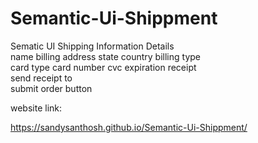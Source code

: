 # Semantic-Ui-Shippment
    
Sematic UI Shipping Information Details     
name billing address state country  billing type            
card type card number cvc expiration  receipt     
send receipt to     
submit order button     


website link:

https://sandysanthosh.github.io/Semantic-Ui-Shippment/
